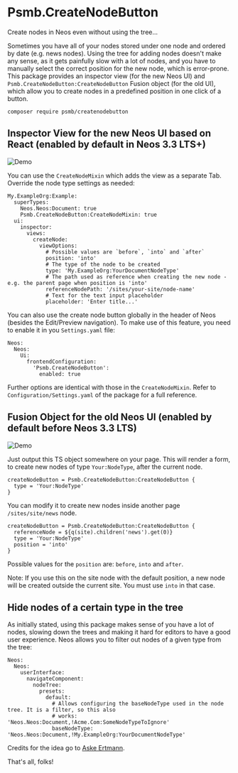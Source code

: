 # Psmb.CreateNodeButton
Create nodes in Neos even without using the tree...

Sometimes you have all of your nodes stored under one node and ordered by date (e.g. news nodes).
Using the tree for adding nodes doesn't make any sense, as it gets painfully slow with a lot of nodes,
and you have to manually select the correct position for the new node, which is error-prone.
This package provides an inspector view (for the new Neos UI) and `Psmb.CreateNodeButton:CreateNodeButton` Fusion object
(for the old UI), which allow you to create nodes in a predefined position in one click of a button.

```
composer require psmb/createnodebutton
```

## Inspector View for the new Neos UI based on React (enabled by default in Neos 3.3 LTS+)

![Demo](https://user-images.githubusercontent.com/837032/31390152-c73dcbee-addb-11e7-88be-c893e309d854.png)

You can use the `CreateNodeMixin` which adds the view as a separate Tab. Override the node type settings as needed:

```
My.ExampleOrg:Example:
  superTypes:
    Neos.Neos:Document: true
    Psmb.CreateNodeButton:CreateNodeMixin: true
  ui:
    inspector:
      views:
        createNode:
          viewOptions:
            # Possible values are `before`, `into` and `after`
            position: 'into'
            # The type of the node to be created
            type: 'My.ExampleOrg:YourDocumentNodeType'
            # The path used as reference when creating the new node - e.g. the parent page when position is 'into'
            referenceNodePath: '/sites/your-site/node-name'
            # Text for the text input placeholder
            placeholder: 'Enter title...'
```

You can also use the create node button globally in the header of Neos (besides the Edit/Preview navigation). To make 
use of this feature, you need to enable it in you `Settings.yaml` file:

```
Neos:
  Neos:
    Ui:
      frontendConfiguration:
        'Psmb.CreateNodeButton':
          enabled: true
```

Further options are identical with those in the `CreateNodeMixin`. Refer to `Configuration/Settings.yaml` of the package
for a full reference.

## Fusion Object for the old Neos UI (enabled by default before Neos 3.3 LTS)

![Demo](https://raw.githubusercontent.com/psmb/Psmb.CreateNodeButton/master/demo.gif)

Just output this TS object somewhere on your page.
This will render a form, to create new nodes of type `Your:NodeType`, after the current node.

```
createNodeButton = Psmb.CreateNodeButton:CreateNodeButton {
  type = 'Your:NodeType'
}
```

You can modify it to create new nodes inside another page `/sites/site/news` node.

```
createNodeButton = Psmb.CreateNodeButton:CreateNodeButton {
  referenceNode = ${q(site).children('news').get(0)}
  type = 'Your:NodeType'
  position = 'into'
}
```

Possible values for the `position` are: `before`, `into` and `after`.

Note: If you use this on the site node with the default position, a new node will be created outside
the current site. You must use `into` in that case.

## Hide nodes of a certain type in the tree

As initially stated, using this package makes sense of you have a lot of nodes, slowing down the trees and making
it hard for editors to have a good user experience. Neos allows you to filter out nodes of a given type from the tree:

```
Neos:
  Neos:
    userInterface:
      navigateComponent:
        nodeTree:
          presets:
            default:
              # Allows configuring the baseNodeType used in the node tree. It is a filter, so this also
              # works: 'Neos.Neos:Document,!Acme.Com:SomeNodeTypeToIgnore'
              baseNodeType: 'Neos.Neos:Document,!My.ExampleOrg:YourDocumentNodeType'
```

Credits for the idea go to [Aske Ertmann](https://twitter.com/AskeErtmann).

That's all, folks!

